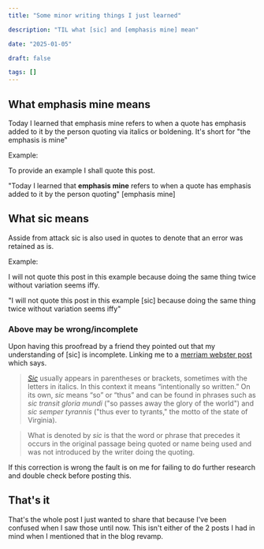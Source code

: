 ```yaml
---
title: "Some minor writing things I just learned"

description: "TIL what [sic] and [emphasis mine] mean"

date: "2025-01-05"

draft: false

tags: []
---
```


## What emphasis mine means

Today I learned that emphasis mine refers to when a quote has emphasis added to it by the person quoting via italics or boldening. It's short for "the emphasis is mine"

Example:

To provide an example I shall quote this post.

"Today I learned that **emphasis mine** refers to when a quote has emphasis added to it by the person quoting" \[emphasis mine\]

## What sic means

Asside from attack sic is also used in quotes to denote that an error was retained as is.

Example:

I will not quote this post in this example because doing the same thing twice without variation seems iffy.

"I will not quote this post in this example \[sic\] because doing the same thing twice without variation seems iffy"

### Above may be wrong/incomplete

Upon having this proofread by a friend they pointed out that my understanding of \[sic\] is incomplete. Linking me to a [merriam webster post](https://www.merriam-webster.com/wordplay/sic-meaning-usage-editorial-citation) which says.

> [*Sic*](https://www.merriam-webster.com/dictionary/sic) usually appears in parentheses or brackets, sometimes with the letters in italics. In this context it means “intentionally so written.” On its own, *sic* means “so” or “thus” and can be found in phrases such as *sic transit gloria mundi* ("so passes away the glory of the world") and *sic semper tyrannis* ("thus ever to tyrants," the motto of the state of Virginia).


> What is denoted by *sic* is that the word or phrase that precedes it occurs in the original passage being quoted or name being used and was not introduced by the writer doing the quoting.

If this correction is wrong the fault is on me for failing to do further research and double check before posting this.

## That's it

That's the whole post I just wanted to share that because I've been confused when I saw those until now. This isn't either of the 2 posts I had in mind when I mentioned that in the blog revamp.
